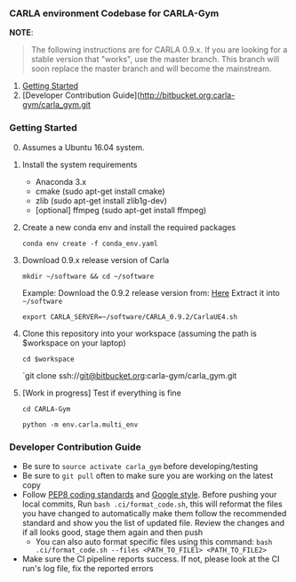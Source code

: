 ### CARLA environment Codebase for CARLA-Gym

**NOTE**:
> The following instructions are for CARLA 0.9.x.
If you are looking for a stable version that "works", use the master branch.
This branch will soon replace the master branch and will become the mainstream.

1. [Getting Started](#getting-started)
2. [Developer Contribution Guide](http://bitbucket.org:carla-gym/carla_gym.git

### Getting Started

0. Assumes a Ubuntu 16.04 system.
1. Install the system requirements
	- Anaconda 3.x
	- cmake (sudo apt-get install cmake)
	- zlib (sudo apt-get install zlib1g-dev)
	- [optional] ffmpeg (sudo apt-get install ffmpeg)
	
2. Create a new conda env and install the required packages

    `conda env create -f conda_env.yaml`
    
3. Download 0.9.x release version of Carla

    `mkdir ~/software && cd ~/software`

    Example: Download the 0.9.2 release version from: [Here](https://drive.google.com/open?id=1Wt2cxXCtWI3cSI4rt3_HjGnVfkK8Z9bl)
    Extract it into `~/software`

    `export CARLA_SERVER=~/software/CARLA_0.9.2/CarlaUE4.sh`
    
4. Clone this repository into your workspace (assuming the path is $workspace on your laptop)

    `cd $workspace`

    `git clone ssh://git@bitbucket.org:carla-gym/carla_gym.git
    
5. [Work in progress] Test if everything is fine
 
    `cd CARLA-Gym`
    
    `python -m env.carla.multi_env`

### Developer Contribution Guide

- Be sure to `source activate carla_gym` before developing/testing
- Be sure to `git pull` often to make sure you are working on the latest copy
- Follow [PEP8 coding standards](https://www.python.org/dev/peps/pep-0008/) and [Google style](http://google.github.io/styleguide/pyguide.html). Before pushing your local commits, Run `bash .ci/format_code.sh`, this will reformat the files you have changed to automatically make them follow the recommended standard and show you the list of updated file. Review the changes and if all looks good, stage them again and then push
  - You can also auto format specific files using this command: `bash .ci/format_code.sh --files <PATH_TO_FILE1> <PATH_TO_FILE2>`
- Make sure the CI pipeline reports success. If not, please look at the CI run's log file, fix the reported errors

  

